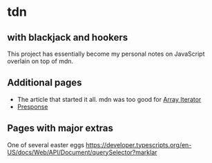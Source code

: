 # tdn
## with blackjack and hookers
This project has essentially become my personal notes on JavaScript overlain on top of mdn.

## Additional pages
 - The article that started it all. mdn was too good for [Array Iterator](https://developer.typescripts.org/en-US/docs/Web/JavaScript/Reference/Global_Objects/Array_Iterator)
 - [Presponse](https://developer.typescripts.org/en-US/docs/Web/API/Response/Presponse)

## Pages with major extras


One of several easter eggs https://developer.typescripts.org/en-US/docs/Web/API/Document/querySelector?marklar
